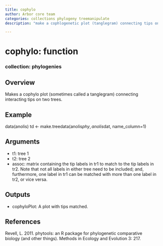 ```yaml
---
title: cophylo
author: Arbor core team
categories: collections phylogeny treemanipulate
description: "make a cophlogenetic plot (tanglegram) connecting tips on two trees"

---
```


# cophylo: function

### collection: phylogenies

## Overview

Makes a cophylo plot (sometimes called a tanglegram) connecting interacting tips on two trees.

## Example

data(anolis)
td <- make.treedata(anolis$phy, anolis$dat, name_column=1)

## Arguments

- t1: tree 1
- t2: tree 2
- assoc: matrix containing the tip labels in tr1 to match to the tip labels in tr2. Note that not all labels in either tree need to be included; and, furthermore, one label in tr1 can be matched with more than one label in tr2, or vice versa.

## Outputs

- cophyloPlot: A plot with tips matched.

## References

Revell, L. 2011. phytools: an R package for phylogenetic comparative biology (and other things). Methods in Ecology and Evolution 3: 217.
